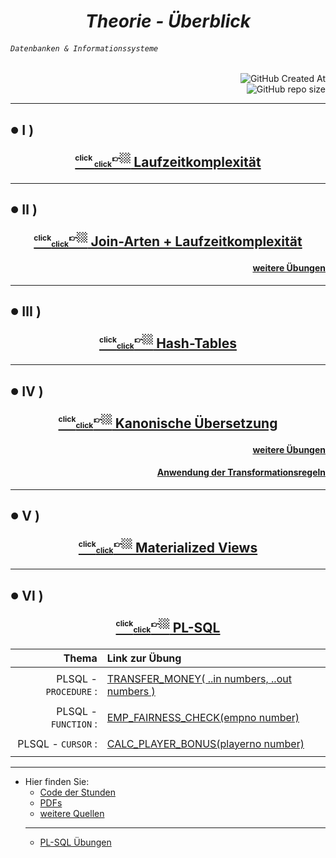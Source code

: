 
# <div align="center" color="red"> ***Theorie - Überblick*** </div>
###### <div align="left"> *`Datenbanken & Informationssysteme`* </div>
<div align="right">
  
![GitHub Created At](https://img.shields.io/github/created-at/IxI-Enki/DbiTheorie-001?style=plastic&labelColor=%23051&color=white)  
![GitHub repo size](https://img.shields.io/github/repo-size/IxI-Enki/DbiTheorie-001?style=plastic&labelColor=142&color=white)  

</div>

---

<!-- 
<sup><sub>👉🏼<sup color="red">click</sub><sub><sub color="orange">click</sub></sub></sub></sup></sub></sup>  
<sup><sub><sup color="silver">click</sub><sub><sub color="grey">click</sub></sub></sub>👉🏼</sup></sub></sup>
-->

<!-- <sub><sub>✔️</sub></sub> -->   
##  <sub><sup color="green">●</sup></sub>  Ⅰ ) <p align="center">[ <sup><sub><sup> click </sub><sub><sub>click</sub></sub></sub>👉🏼</sup></sub></sup>  Laufzeitkomplexität  ](https://github.com/IxI-Enki/DbiTheorie-000/blob/master/runtime%20complexity/README.md)</p> 

---
<!-- <sub><sub>✔️</sub></sub> -->
##  <sub><sup color="lime">●</sup></sub> Ⅱ ) <p align="center">[ <sup><sub><sup>click</sub><sub><sub>click</sub></sub></sub>👉🏼</sup></sub></sup>  Join-Arten + Laufzeitkomplexität  ]( https://github.com/IxI-Enki/DbiTheorie-001/blob/master/joins/joins-komplexitaet.md ) </p>
#### <p align="right"> [ weitere Übungen ](https://github.com/IxI-Enki/DbiTheorie-001/blob/master/joins/join-uebungen.md) </p>

---  
<!-- <sub><sub>✔️</sub></sub>  -->  
##  <sub><sup color="cyan">●</sup></sub> Ⅲ ) <p align="center">[ <sup><sub><sup>click</sub><sub><sub>click</sub></sub></sub>👉🏼</sup></sub></sup>  Hash-Tables  ]( https://github.com/IxI-Enki/DbiTheorie-001/blob/master/hash-tables.md)</p> 

---
<!-- <sub><sub>✔️</sub></sub>  -->  
##  <sub><sup color="cyan">●</sup></sub> Ⅳ ) <p align="center">[ <sup><sub><sup>click</sub><sub><sub>click</sub></sub></sub>👉🏼</sup></sub></sup>  Kanonische Übersetzung  ]( https://github.com/IxI-Enki/DbiTheorie-001/blob/master/canonic-translation/optimierung.md )</p> 
#### <p align="right"> [ weitere Übungen ](https://github.com/IxI-Enki/DbiTheorie-001/blob/master/canonic-translation/kanonische-uebung.md) </p>
#### <p align="right"> [ Anwendung der Transformationsregeln ]( https://github.com/IxI-Enki/DbiTheorie-001/tree/master/diagrams ) </p>

---
<!-- <sub><sub>✔️</sub></sub>  -->  
##  <sub><sup color="cyan">●</sup></sub> Ⅴ ) <p align="center">[ <sup><sub><sup>click</sub><sub><sub>click</sub></sub></sub>👉🏼</sup></sub></sup>  Materialized Views  ]( https://github.com/IxI-Enki/DbiTheorie-001/blob/master/materialized-views.md )</p> 

---
<!-- <sub><sub>✔️</sub></sub>  -->  
##  <sub><sup color="cyan">●</sup></sub> Ⅵ ) <p align="center">[ <sup><sub><sup>click</sub><sub><sub>click</sub></sub></sub>👉🏼</sup></sub></sup>  PL-SQL  ]( https://github.com/IxI-Enki/DbiTheorie-001/blob/master/plsql )</p> 

<div align="right">
  
  | Thema                  | Link zur Übung     |  
  |  ---:                  | :----------------- |  
  | | |  
  | PLSQL - `PROCEDURE` :  | [ TRANSFER_MONEY( ..in numbers, ..out numbers ) ](https://github.com/IxI-Enki/DbiUebung-005) |  
  | | |  
  | PLSQL - `FUNCTION` :   | [ EMP_FAIRNESS_CHECK(empno number) ](https://github.com/IxI-Enki/DbiUebung-003) |  
  | | |  
  | PLSQL - `CURSOR` :     | [ CALC_PLAYER_BONUS(playerno number) ](https://github.com/IxI-Enki/DbiUebung-004) |  
  | | |  

</div>

---
 
- Hier finden Sie:
  - [ Code der Stunden ](https://github.com/IxI-Enki/DbiTheorie-001/tree/master/code-der-stunden)
  - [ PDFs ](https://github.com/IxI-Enki/DbiTheorie-001/tree/master/pdfs)
  - [ weitere Quellen ](https://github.com/IxI-Enki/DbiTheorie-001/blob/master/further-links.md)
  ---
  - [ PL-SQL Übungen ](https://github.com/IxI-Enki/DbiTheorie-001/blob/master/uebungen.md)
 





 
